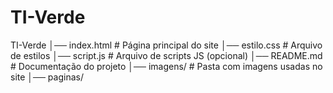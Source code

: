 # TI-Verde
TI-Verde
│── index.html       # Página principal do site
│── estilo.css       # Arquivo de estilos
│── script.js        # Arquivo de scripts JS (opcional)
│── README.md        # Documentação do projeto
│── imagens/         # Pasta com imagens usadas no site
│── paginas/
